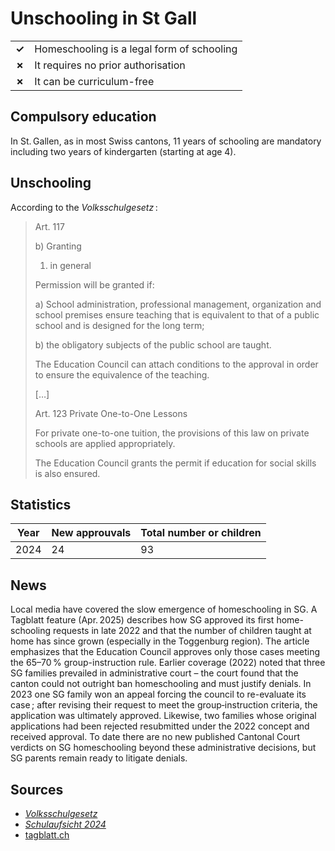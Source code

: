 # Unschooling in St Gall

|       |                                            |
| ----- | ------------------------------------------ |
| **✓** | Homeschooling is a legal form of schooling |
| **✗** | It requires no prior authorisation         |
| **✗** | It can be curriculum-free                  |

## Compulsory education

In St. Gallen, as in most Swiss cantons, 11 years of schooling are mandatory
including two years of kindergarten (starting at age 4).

## Unschooling

According to the *Volksschulgesetz* :

> Art. 117
>
> b) Granting
>
> 1. in general
>
> Permission will be granted if:
>
> a) School administration, professional management, organization and school premises ensure teaching that is equivalent to that of a public
> school and is designed for the long term;
>
> b) the obligatory subjects of the public school are taught.
>
> The Education Council can attach conditions to the approval in order to ensure the equivalence of the teaching.
>
> […]
>
> Art. 123
> Private One-to-One Lessons
>
> For private one-to-one tuition, the provisions of this law on private schools are applied appropriately.
>
> The Education Council grants the permit if education for social skills is also ensured.

## Statistics

| Year | New approuvals | Total number or children |
| ---- | -------------- | ------------------------ |
| 2024 | 24             | 93                       |

## News

Local media have covered the slow emergence of homeschooling in SG.
A Tagblatt feature (Apr. 2025) describes how SG approved its first home-schooling requests in late 2022
and that the number of children taught at home has since grown (especially in the Toggenburg region).
The article emphasizes that the Education Council approves only those cases meeting the 65–70 %
group-instruction rule.
Earlier coverage (2022) noted that three SG families prevailed in administrative court – the court found
that the canton could not outright ban homeschooling and must justify denials.
In 2023 one SG family won an appeal forcing the council to re-evaluate its case ;
after revising their request to meet the group‐instruction criteria, the application was ultimately approved.
Likewise, two families whose original applications had been rejected resubmitted under the 2022 concept
and received approval.
To date there are no new published Cantonal Court verdicts on SG homeschooling
beyond these administrative decisions, but SG parents remain ready to litigate denials.

## Sources

- [_Volksschulgesetz_](https://www.gesetzessammlung.sg.ch/app/de/texts_of_law/213.1)
- [_Schulaufsicht 2024_](https://www.sg.ch/bildung-sport/volksschule/aus-dem-amt/berichte/_jcr_content/Par/sgch_accordion_list/AccordionListPar/sgch_accordion_1105109041/AccordionPar/sgch_downloadlist/DownloadListPar/sgch_download.ocFile/Bericht%20Aufsicht%202024%20fuer%20Homepage.pdf)
- [tagblatt.ch](https://www.tagblatt.ch/ostschweiz/toggenburg/homeschooling-hohe-huerden-und-politisch-schon-wieder-auf-der-kippe-einblick-in-einem-lernort-im-toggenburg-ld.2745326)
